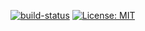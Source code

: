 [![build-status](https://img.shields.io/travis/2start/bakker.svg)](https://travis-ci.org/2start/bakker)
[![License: MIT](https://img.shields.io/badge/License-MIT-yellow.svg)](https://opensource.org/licenses/MIT)
